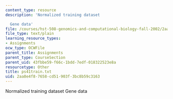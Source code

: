 ```yaml
---
content_type: resource
description: 'Normalized training dataset

  Gene data'
file: /courses/hst-508-genomics-and-computational-biology-fall-2002/2aa8e4f87658cd51903f3bc8b59c3163_ps41train.txt
file_type: text/plain
learning_resource_types:
- Assignments
ocw_type: OCWFile
parent_title: Assignments
parent_type: CourseSection
parent_uid: 43fbbe59-f66c-1bdd-7edf-018322523e8a
resourcetype: Other
title: ps41train.txt
uid: 2aa8e4f8-7658-cd51-903f-3bc8b59c3163
---
```

Normalized training dataset
Gene data

